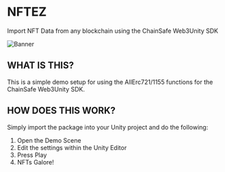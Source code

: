 # NFTEZ
Import NFT Data from any blockchain using the ChainSafe Web3Unity SDK

![Banner](https://user-images.githubusercontent.com/97366705/207487988-55e75600-7e36-43a8-8509-f87f14e8a819.jpg)

## WHAT IS THIS? 
This is a simple demo setup for using the AllErc721/1155 functions for the ChainSafe Web3Unity SDK.

## HOW DOES THIS WORK?
Simply import the package into your Unity project and do the following: 

1. Open the Demo Scene
2. Edit the settings within the Unity Editor
3. Press Play
4. NFTs Galore!

